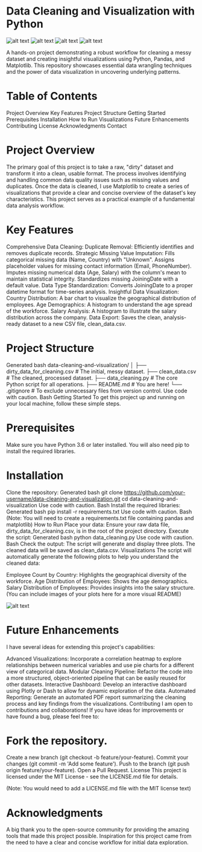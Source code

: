 # Data Cleaning and Visualization with Python
![alt text](https://img.shields.io/badge/Python-3.9-blue.svg)
![alt text](https://img.shields.io/badge/Pandas-1.4-blue.svg)
![alt text](https://img.shields.io/badge/Matplotlib-3.5-blue.svg)
![alt text](https://img.shields.io/badge/License-MIT-yellow.svg)

A hands-on project demonstrating a robust workflow for cleaning a messy dataset and creating insightful visualizations using Python, Pandas, and Matplotlib. This repository showcases essential data wrangling techniques and the power of data visualization in uncovering underlying patterns.

# Table of Contents
Project Overview
Key Features
Project Structure
Getting Started
Prerequisites
Installation
How to Run
Visualizations
Future Enhancements
Contributing
License
Acknowledgments
Contact

# Project Overview
The primary goal of this project is to take a raw, "dirty" dataset and transform it into a clean, usable format. The process involves identifying and handling common data quality issues such as missing values and duplicates. Once the data is cleaned, I use Matplotlib to create a series of visualizations that provide a clear and concise overview of the dataset's key characteristics. This project serves as a practical example of a fundamental data analysis workflow.

# Key Features
Comprehensive Data Cleaning:
Duplicate Removal: Efficiently identifies and removes duplicate records.
Strategic Missing Value Imputation:
Fills categorical missing data (Name, Country) with "Unknown".
Assigns placeholder values for missing contact information (Email, PhoneNumber).
Imputes missing numerical data (Age, Salary) with the column's mean to maintain statistical integrity.
Standardizes missing JoiningDate with a default value.
Data Type Standardization: Converts JoiningDate to a proper datetime format for time-series analysis.
Insightful Data Visualization:
Country Distribution: A bar chart to visualize the geographical distribution of employees.
Age Demographics: A histogram to understand the age spread of the workforce.
Salary Analysis: A histogram to illustrate the salary distribution across the company.
Data Export:
Saves the clean, analysis-ready dataset to a new CSV file, clean_data.csv.

# Project Structure
Generated bash
data-cleaning-and-visualization/
│
├── dirty_data_for_cleaning.csv   # The initial, messy dataset.
├── clean_data.csv                # The cleaned, processed dataset.
├── data_cleaning.py              # The core Python script for all operations.
├── README.md                     # You are here!
└── .gitignore                    # To exclude unnecessary files from version control.
Use code with caution.
Bash
Getting Started
To get this project up and running on your local machine, follow these simple steps.

# Prerequisites
Make sure you have Python 3.6 or later installed. You will also need pip to install the required libraries.

# Installation
Clone the repository:
Generated bash
git clone https://github.com/your-username/data-cleaning-and-visualization.git
cd data-cleaning-and-visualization
Use code with caution.
Bash
Install the required libraries:
Generated bash
pip install -r requirements.txt
Use code with caution.
Bash
(Note: You will need to create a requirements.txt file containing pandas and matplotlib)
How to Run
Place your data: Ensure your raw data file, dirty_data_for_cleaning.csv, is in the root of the project directory.
Execute the script:
Generated bash
python data_cleaning.py
Use code with caution.
Bash
Check the output:
The script will generate and display three plots.
The cleaned data will be saved as clean_data.csv.
Visualizations
The script will automatically generate the following plots to help you understand the cleaned data:

Employee Count by Country: Highlights the geographical diversity of the workforce.
Age Distribution of Employees: Shows the age demographics.
Salary Distribution of Employees: Provides insights into the salary structure.
(You can include images of your plots here for a more visual README)

![alt text](path/to/your/country_plot.png)

# Future Enhancements
I have several ideas for extending this project's capabilities:

Advanced Visualizations: Incorporate a correlation heatmap to explore relationships between numerical variables and use pie charts for a different view of categorical data.
Modular Cleaning Pipeline: Refactor the code into a more structured, object-oriented pipeline that can be easily reused for other datasets.
Interactive Dashboard: Develop an interactive dashboard using Plotly or Dash to allow for dynamic exploration of the data.
Automated Reporting: Generate an automated PDF report summarizing the cleaning process and key findings from the visualizations.
Contributing
I am open to contributions and collaborations! If you have ideas for improvements or have found a bug, please feel free to:

# Fork the repository.
Create a new branch (git checkout -b feature/your-feature).
Commit your changes (git commit -m 'Add some feature').
Push to the branch (git push origin feature/your-feature).
Open a Pull Request.
License
This project is licensed under the MIT License - see the LICENSE.md file for details.

(Note: You would need to add a LICENSE.md file with the MIT license text)

# Acknowledgments
A big thank you to the open-source community for providing the amazing tools that made this project possible.
Inspiration for this project came from the need to have a clear and concise workflow for initial data exploration.